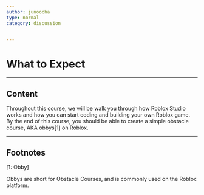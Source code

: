 ```yaml
---
author: junoocha
type: normal
category: discussion


---
```


# What to Expect

---

## Content

Throughout this course, we will be walk you through how Roblox Studio works and how you can start coding and building your own Roblox game. By the end of this course, you should be able to create a simple obstacle course, AKA obbys[1] on Roblox.

---

## Footnotes

[1: Obby]

Obbys are short for Obstacle Courses, and is commonly used on the Roblox platform.
